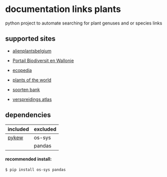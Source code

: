 # documentation links plants

python project to automate searching for plant genuses and or species links

## supported sites

+ [alienplantsbelgium](https://alienplantsbelgium.myspecies.info/) 

+ [Portail Biodiversit en Wallonie](http://biodiversite.wallonie.be/fr/accueil.html?IDC=6)

+ [ecopedia](https://www.ecopedia.be/)

+ [plants of the world](https://powo.science.kew.org/)

+ [soorten bank](http://www.soortenbank.nl/)

+ [verspreidings atlas](https://www.verspreidingsatlas.nl/)

## dependencies

| included                                 | excluded |
| ---------------------------------------- | -------- |
| [pykew](https://github.com/RBGKew/pykew) | os-sys   |
|                                          | pandas   |

#### recommended install:

```
$ pip install os-sys pandas
```
